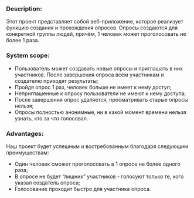 ### Description:
Этот проект представляет собой веб-приложение, которое реализует функцию создания и прохождения опросов.
Опросы создаются для конкретной группы людей, причём, 1 человек может проголосовать не более 1 раза.

### System scope:
* Пользователь может создавать новые опросы и приглашать в них участников. После завершения опроса всем участникам и создателю приходят результаты;
* Пройдя опрос 1 раз, человек больше не имеет к нему доступ;
* Неприглашенные к опросу пользователи не имеют к нему доступа;
* После завершения опрос удаляется, просматривать старые опросы нельзя;
* Опросы полностью анонимные, ни в какой момент времени нельзя узнать, кто за что голосовал.

### Advantages:
Наш проект будет успешным и востребованным благодаря следующим преимуществам:
* Один человек сможет проголосовать в 1 опросе не более одного раза;
* В опросе не будет “лишних” участников - голосуют только те, кого указал создатель опроса;
* Голосование проходит быстро для участника опроса.
